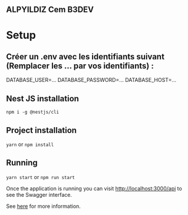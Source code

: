 
## ALPYILDIZ  Cem B3DEV
# Setup

## Créer un .env avec les identifiants suivant (Remplacer les ... par vos identifiants) : 
DATABASE_USER=...
DATABASE_PASSWORD=...
DATABASE_HOST=...

## Nest JS installation

`npm i -g @nestjs/cli`

## Project installation

`yarn` or `npm install`


## Running

`yarn start` or `npm run start`

Once the application is running you can visit [http://localhost:3000/api](http://localhost:3000/api) to see the Swagger interface.

See [here](https://docs.nestjs.com/recipes/swagger#bootstrap) for more information.
